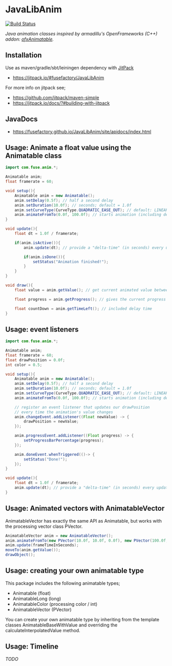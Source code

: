 # JavaLibAnim

[![Build Status](https://travis-ci.org/fusefactory/JavaLibAnim.svg?branch=master)](https://travis-ci.org/fusefactory/JavaLibAnim)

_Java animation classes inspired by armadillu's OpenFrameworks (C++) addon: [ofxAnimatable](https://github.com/armadillu/ofxAnimatable)._


## Installation

Use as maven/gradle/sbt/leiningen dependency with [JitPack](https://github.com/jitpack/maven-modular)
* https://jitpack.io/#fusefactory/JavaLibAnim

For more info on jitpack see;
* https://github.com/jitpack/maven-simple
* https://jitpack.io/docs/?#building-with-jitpack

## JavaDocs
* https://fusefactory.github.io/JavaLibAnim/site/apidocs/index.html

## Usage: Animate a float value using the Animatable class
```java
import com.fuse.anim.*;

Animatable anim;
float framerate = 60;

void setup(){
    Animatable anim = new Animatable();
    anim.setDelay(0.5f); // half a second delay
    anim.setDuration(10.0f); // seconds; default = 1.0f
    anim.setCurveType(CurveType.QUADRATIC_EASE_OUT); // default: LINEAR
    anim.animateFromTo(0.0f, 100.0f); // starts animation (including delay) from start value zero to end value hundred
}

void update(){
    float dt = 1.0f / framerate;

    if(anim.isActive()){
        anim.update(dt); // provide a "delta-time" (in seconds) every update

        if(anim.isDone()){
            setStatus("Animation finished!");
        }
    }
}

void draw(){
    float value = anim.getValue(); // get current animated value between 0.0f and 100.0f

    float progress = anim.getProgress(); // gives the current progress in a 0.0-1.0 range, 0.0 meaning just started, 1.0 meaning finished (regardless of duration)

    float countDown = anim.getTimeLeft(); // included delay time
}
```

## Usage: event listeners
```java
import com.fuse.anim.*;

Animatable anim;
float framerate = 60;
float drawPosition = 0.0f;
int color = 0.5;

void setup(){
    Animatable anim = new Animatable();
    anim.setDelay(0.5f); // half a second delay
    anim.setDuration(10.0f); // seconds; default = 1.0f
    anim.setCurveType(CurveType.QUADRATIC_EASE_OUT); // default: LINEAR
    anim.animateFromTo(0.0f, 100.0f); // starts animation (including delay) from start value zero to end value hundred

    // register an event listener that updates our drawPosition
    // every time the animation's value changes
    anim.changeEvent.addListener((Float newValue) -> {
        drawPosition = newValue;
    });

    anim.progressEvent.addListener((Float progress) -> {
        setProgressBarPercentage(progress);
    });

    anim.doneEvent.whenTriggered(()-> {
        setStatus("Done!");
    });
}

void update(){
    float dt = 1.0f / framerate;
    anim.update(dt); // provide a "delta-time" (in seconds) every update
}
```

## Usage: Animated vectors with AnimatableVector
AnimatableVector has exactly the same API as Animatable, but works with the processing vector class PVector.

```java
AnimatableVector anim = new AnimatableVector();
anim.animateFromTo(new PVector(10.0f, 10.0f, 0.0f), new PVector(100.0f, 10.0f, 0.0f));
anim.update(frameTimeInSeconds);
moveTo(anim.getValue());
drawObject();
```

## Usage: creating your own animatable type

This package includes the following animatable types;
* Animatable (float)
* AnimatableLong (long)
* AnimatableColor (processing color / int)
* AnimatableVector (PVector)

You can create your own animatable type by inheriting from the template classes
AnimatableBaseWithValue<T> and overriding the calculateInterpolatedValue method.

## Usage: Timeline
_TODO_

